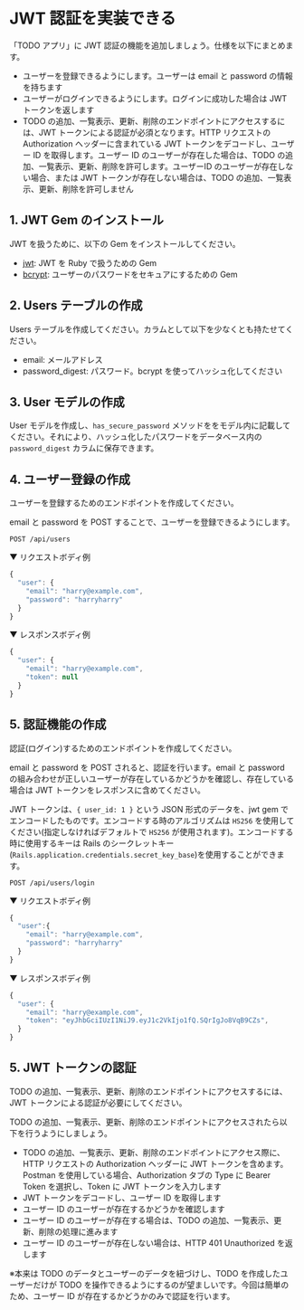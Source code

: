 # JWT 認証を実装できる

「TODO アプリ」に JWT 認証の機能を追加しましょう。仕様を以下にまとめます。

- ユーザーを登録できるようにします。ユーザーは email と password の情報を持ちます
- ユーザーがログインできるようにします。ログインに成功した場合は JWT トークンを返します
- TODO の追加、一覧表示、更新、削除のエンドポイントにアクセスするには、JWT トークンによる認証が必須となります。HTTP リクエストの Authorization ヘッダーに含まれている JWT トークンをデコードし、ユーザー ID を取得します。ユーザー ID のユーザーが存在した場合は、TODO の追加、一覧表示、更新、削除を許可します。ユーザーID のユーザーが存在しない場合、または JWT トークンが存在しない場合は、TODO の追加、一覧表示、更新、削除を許可しません

## 1. JWT Gem のインストール

JWT を扱うために、以下の Gem をインストールしてください。

- [jwt](https://github.com/jwt/ruby-jwt): JWT を Ruby で扱うための Gem
- [bcrypt](https://github.com/bcrypt-ruby/bcrypt-ruby): ユーザーのパスワードをセキュアにするための Gem

## 2. Users テーブルの作成

Users テーブルを作成してください。カラムとして以下を少なくとも持たせてください。

- email: メールアドレス
- password_digest: パスワード。bcrypt を使ってハッシュ化してください

## 3. User モデルの作成

User モデルを作成し、`has_secure_password` メソッドををモデル内に記載してください。それにより、ハッシュ化したパスワードをデータベース内の `password_digest` カラムに保存できます。

## 4. ユーザー登録の作成

ユーザーを登録するためのエンドポイントを作成してください。

email と password を POST することで、ユーザーを登録できるようにします。

`POST /api/users`

▼ リクエストボディ例

```js
{
  "user": {
    "email": "harry@example.com",
    "password": "harryharry"
  }
}
```

▼ レスポンスボディ例

```js
{
  "user": {
    "email": "harry@example.com",
    "token": null
  }
}
```

## 5. 認証機能の作成

認証(ログイン)するためのエンドポイントを作成してください。

email と password を POST されると、認証を行います。email と password の組み合わせが正しいユーザーが存在しているかどうかを確認し、存在している場合は JWT トークンをレスポンスに含めてください。

JWT トークンは、`{ user_id: 1 }` という JSON 形式のデータを、jwt gem でエンコードしたものです。エンコードする時のアルゴリズムは `HS256` を使用してください(指定しなければデフォルトで `HS256` が使用されます)。エンコードする時に使用するキーは Rails のシークレットキー(`Rails.application.credentials.secret_key_base`)を使用することができます。

`POST /api/users/login`

▼ リクエストボディ例

```js
{
  "user":{
    "email": "harry@example.com",
    "password": "harryharry"
  }
}
```

▼ レスポンスボディ例

```js
{
  "user": {
    "email": "harry@example.com",
    "token": "eyJhbGciIUzI1NiJ9.eyJ1c2VkIjo1fQ.SQrIgJo8VqB9CZs",
  }
}
```

## 5. JWT トークンの認証

TODO の追加、一覧表示、更新、削除のエンドポイントにアクセスするには、JWT トークンによる認証が必要にしてください。

TODO の追加、一覧表示、更新、削除のエンドポイントにアクセスされたら以下を行うようにしましょう。

- TODO の追加、一覧表示、更新、削除のエンドポイントにアクセス際に、HTTP リクエストの Authorization ヘッダーに JWT トークンを含めます。Postman を使用している場合、Authorization タブの Type に Bearer Token を選択し、Token に JWT トークンを入力します
- JWT トークンをデコードし、ユーザー ID を取得します
- ユーザー ID のユーザーが存在するかどうかを確認します
- ユーザー ID のユーザーが存在する場合は、TODO の追加、一覧表示、更新、削除の処理に進みます
- ユーザー ID のユーザーが存在しない場合は、HTTP 401 Unauthorized を返します

※本来は TODO のデータとユーザーのデータを紐づけし、TODO を作成したユーザーだけが TODO を操作できるようにするのが望ましいです。今回は簡単のため、ユーザー ID が存在するかどうかのみで認証を行います。
